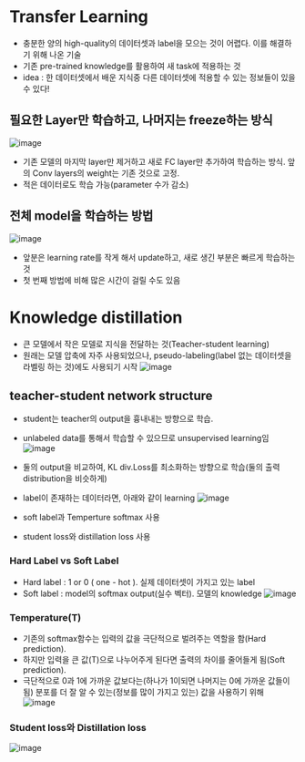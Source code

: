 # Transfer Learning
- 충분한 양의 high-quality의 데이터셋과 label을 모으는 것이 어렵다. 이를 해결하기 위해 나온 기술
- 기존 pre-trained knowledge를 활용하여 새 task에 적용하는 것
- idea : 한 데이터셋에서 배운 지식중 다른 데이터셋에 적용할 수 있는 정보들이 있을 수 있다!

## 필요한 Layer만 학습하고, 나머지는 freeze하는 방식
![image](https://user-images.githubusercontent.com/43736669/110345827-507e1780-8072-11eb-9735-a43761da2da3.png)
- 기존 모델의 마지막 layer만 제거하고 새로 FC layer만 추가하여 학습하는 방식. 앞의 Conv layers의 weight는 기존 것으로 고정.
- 적은 데이터로도 학습 가능(parameter 수가 감소)

## 전체 model을 학습하는 방법
![image](https://user-images.githubusercontent.com/43736669/110346697-25e08e80-8073-11eb-94e1-7974bdb8d1ab.png)
- 앞분은 learning rate를 작게 해서 update하고, 새로 생긴 부분은 빠르게 학습하는 것
- 첫 번째 방법에 비해 많은 시간이 걸릴 수도 있음

# Knowledge distillation
- 큰 모델에서 작은 모델로 지식을 전달하는 것(Teacher-student learning)
- 원래는 모델 압축에 자주 사용되었으나, pseudo-labeling(label 없는 데이터셋을 라벨링 하는 것)에도 사용되기 시작
![image](https://user-images.githubusercontent.com/43736669/110347159-aef7c580-8073-11eb-88ab-300b25a2ead6.png)

## teacher-student network structure
 - student는 teacher의 output을 흉내내는 방향으로 학습.
 - unlabeled data를 통해서 학습할 수 있으므로 unsupervised learning임 
![image](https://user-images.githubusercontent.com/43736669/110347290-ce8eee00-8073-11eb-8ffa-33b9a3e22507.png)
 - 둘의 output을 비교하여, KL div.Loss를 최소화하는 방향으로 학습(둘의 출력 distribution을 비슷하게)

 - label이 존재하는 데이터라면, 아래와 같이 learning
 ![image](https://user-images.githubusercontent.com/43736669/110347631-27f71d00-8074-11eb-8a4f-ece6a7c2a06d.png)
 - soft label과 Temperture softmax 사용
 - student loss와 distillation loss 사용

### Hard Label vs Soft Label
 - Hard label : 1 or 0 ( one - hot ). 실제 데이터셋이 가지고 있는 label
 - Soft label : model의 softmax output(실수 벡터). 모델의 knowledge
 ![image](https://user-images.githubusercontent.com/43736669/110348038-91772b80-8074-11eb-9988-4049466f7d4f.png)

### Temperature(T)
 - 기존의 softmax함수는 입력의 값을 극단적으로 벌려주는 역할을 함(Hard prediction).
 - 하지만 입력을 큰 값(T)으로 나누어주게 된다면 출력의 차이를 줄어들게 됨(Soft prediction).
 - 극단적으로 0과 1에 가까운 값보다는(하나가 1이되면 나머지는 0에 가까운 값들이 됨) 분포를 더 잘 알 수 있는(정보를 많이 가지고 있는) 값을 사용하기 위해 
 ![image](https://user-images.githubusercontent.com/43736669/110348464-077b9280-8075-11eb-8382-1d6abbe23941.png)

### Student loss와 Distillation loss
 ![image](https://user-images.githubusercontent.com/43736669/110348774-5a554a00-8075-11eb-8b81-d2b43bdf8e43.png)
